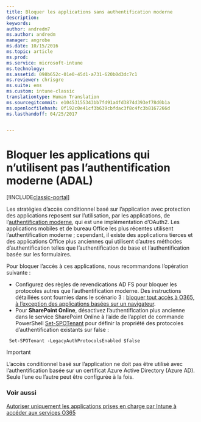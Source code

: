 ```yaml
---
title: Bloquer les applications sans authentification moderne
description: 
keywords: 
author: andredm7
ms.author: andredm
manager: angrobe
ms.date: 10/15/2016
ms.topic: article
ms.prod: 
ms.service: microsoft-intune
ms.technology: 
ms.assetid: 098b652c-01e0-45d1-a731-620b0d3dc7c1
ms.reviewer: chrisgre
ms.suite: ems
ms.custom: intune-classic
translationtype: Human Translation
ms.sourcegitcommit: e10453155343bb7fd91a4fd3874d393ef78d0b1a
ms.openlocfilehash: 0f192c0e41cf3b639cbfdac3f8c4fc3b8167266d
ms.lasthandoff: 04/25/2017


---
```


# <a name="block-apps-that-do-not-use-modern-authentication-adal"></a>Bloquer les applications qui n’utilisent pas l’authentification moderne (ADAL)

[!INCLUDE[classic-portal](../includes/classic-portal.md)]

Les stratégies d’accès conditionnel basé sur l’application avec protection des applications reposent sur l’utilisation, par les applications, de l’[authentification moderne](https://support.office.com/article/Using-Office-365-modern-authentication-with-Office-clients-776c0036-66fd-41cb-8928-5495c0f9168a), qui est une implémentation d’OAuth2. Les applications mobiles et de bureau Office les plus récentes utilisent l’authentification moderne ; cependant, il existe des applications tierces et des applications Office plus anciennes qui utilisent d’autres méthodes d’authentification telles que l’authentification de base et l’authentification basée sur les formulaires.

Pour bloquer l’accès à ces applications, nous recommandons l’opération suivante :

* Configurez des règles de revendications AD FS pour bloquer les protocoles autres que l’authentification moderne. Des instructions détaillées sont fournies dans le scénario 3 : [bloquer tout accès à O365, à l’exception des applications basées sur un navigateur](https://technet.microsoft.com/library/dn592182.aspx).
* Pour **SharePoint Online**, désactivez l’authentification plus ancienne dans le service SharePoint Online à l’aide de l’applet de commande PowerShell [Set-SPOTenant](https://technet.microsoft.com/library/fp161390.aspx) pour définir la propriété des protocoles d’authentification existants sur false :

```
 Set-SPOTenant -LegacyAuthProtocolsEnabled $false

```


>[!IMPORTANT]
>L’accès conditionnel basé sur l’application ne doit pas être utilisé avec l’authentification basée sur un certificat Azure Active Directory (Azure AD). Seule l’une ou l’autre peut être configurée à la fois.

### <a name="see-also"></a>Voir aussi
[Autoriser uniquement les applications prises en charge par Intune à accéder aux services O365](allow-policy-managed-apps-access-to-o365.md)


